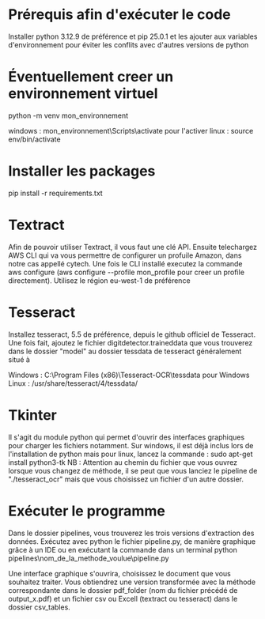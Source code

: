 # Prérequis afin d'exécuter le code

Installer python 3.12.9 de préférence et pip 25.0.1 et les ajouter aux variables d'environnement pour éviter les conflits avec d'autres versions de python

# Éventuellement creer un environnement virtuel 
python -m venv mon_environnement

windows : mon_environnement\Scripts\activate pour l'activer
linux : source env/bin/activate

# Installer les packages
pip install -r requirements.txt

# Textract 
Afin de pouvoir utiliser Textract, il vous faut une clé API. Ensuite telechargez AWS CLI qui va vous permettre de configurer un profuile Amazon, dans notre cas appellé cytech.
Une fois le CLI installé executez la commande aws configure (aws configure --profile mon_profile pour creer un profile directement). Utilisez le région eu-west-1 de préférence


# Tesseract 
Installez tesseract, 5.5 de préférence, depuis le github officiel de Tesseract. Une fois fait, ajoutez le fichier digitdetector.traineddata que vous trouverez dans le dossier "model" au dossier tessdata de tesseract généralement situé à

Windows : C:\Program Files (x86)\Tesseract-OCR\tessdata pour Windows
Linux : /usr/share/tesseract/4/tessdata/

# Tkinter
Il s'agit du module python qui permet d'ouvrir des interfaces graphiques pour charger les fichiers notamment. Sur windows, il est déjà inclus lors de l'installation de python
mais pour linux, lancez la commande : sudo apt-get install python3-tk
NB : Attention au chemin du fichier que vous ouvrez lorsque vous changez de méthode, il se peut que vous lanciez le pipeline de "./tesseract_ocr" mais que vous choisissez un fichier
d'un autre dossier.


# Exécuter le programme
Dans le dossier pipelines, vous trouverez les trois versions d'extraction des données. Exécutez avec python le fichier pipeline.py, de manière graphique grâce à un IDE ou en exécutant la commande dans un terminal python pipelines\nom_de_la_methode_voulue\pipeline.py

Une interface graphique s'ouvrira, choisissez le document que vous souhaitez traiter. Vous obtiendrez une version transformée avec la méthode correspondante dans le dossier pdf_folder (nom du fichier précédé de output_x.pdf) et un fichier csv ou Excell (textract ou tesseract) dans le dossier csv_tables.

